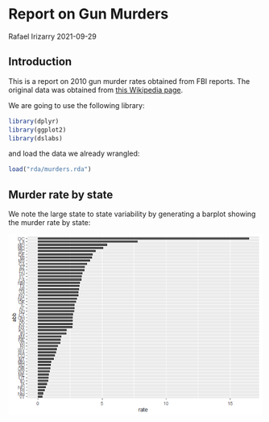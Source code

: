 Report on Gun Murders
================
Rafael Irizarry
2021-09-29

## Introduction

This is a report on 2010 gun murder rates obtained from FBI reports. The original data was obtained from [this Wikipedia page](https://en.wikipedia.org/wiki/Murder_in_the_United_States_by_state).

We are going to use the following library:

``` r
library(dplyr)
library(ggplot2)
library(dslabs)
```

and load the data we already wrangled:

``` r
load("rda/murders.rda")
```

## Murder rate by state

We note the large state to state variability by generating a barplot showing the murder rate by state:

![](report_files/figure-markdown_github/murder-rate-by-state-1.png)
